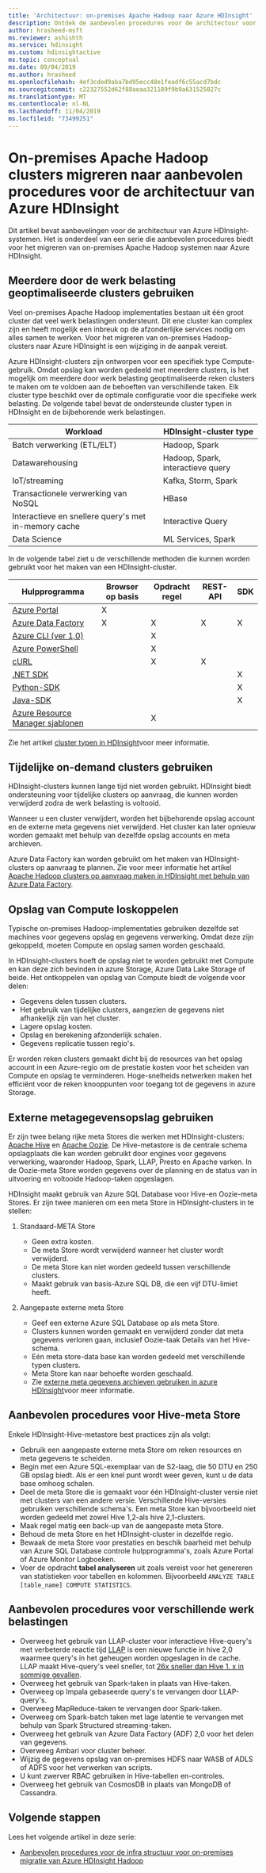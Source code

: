 ```yaml
---
title: 'Architectuur: on-premises Apache Hadoop naar Azure HDInsight'
description: Ontdek de aanbevolen procedures voor de architectuur voor het migreren van on-premises Hadoop-clusters naar Azure HDInsight.
author: hrasheed-msft
ms.reviewer: ashishth
ms.service: hdinsight
ms.custom: hdinsightactive
ms.topic: conceptual
ms.date: 09/04/2019
ms.author: hrasheed
ms.openlocfilehash: 4ef3cded9aba7bd95ecc48e1feadf6c55acd7bdc
ms.sourcegitcommit: c22327552d62f88aeaa321189f9b9a631525027c
ms.translationtype: MT
ms.contentlocale: nl-NL
ms.lasthandoff: 11/04/2019
ms.locfileid: "73499251"
---
```

# <a name="migrate-on-premises-apache-hadoop-clusters-to-azure-hdinsight---architecture-best-practices"></a>On-premises Apache Hadoop clusters migreren naar aanbevolen procedures voor de architectuur van Azure HDInsight

Dit artikel bevat aanbevelingen voor de architectuur van Azure HDInsight-systemen. Het is onderdeel van een serie die aanbevolen procedures biedt voor het migreren van on-premises Apache Hadoop systemen naar Azure HDInsight.

## <a name="use-multiple-workload-optimized-clusters"></a>Meerdere door de werk belasting geoptimaliseerde clusters gebruiken

Veel on-premises Apache Hadoop implementaties bestaan uit één groot cluster dat veel werk belastingen ondersteunt. Dit ene cluster kan complex zijn en heeft mogelijk een inbreuk op de afzonderlijke services nodig om alles samen te werken. Voor het migreren van on-premises Hadoop-clusters naar Azure HDInsight is een wijziging in de aanpak vereist.

Azure HDInsight-clusters zijn ontworpen voor een specifiek type Compute-gebruik. Omdat opslag kan worden gedeeld met meerdere clusters, is het mogelijk om meerdere door werk belasting geoptimaliseerde reken clusters te maken om te voldoen aan de behoeften van verschillende taken. Elk cluster type beschikt over de optimale configuratie voor die specifieke werk belasting. De volgende tabel bevat de ondersteunde cluster typen in HDInsight en de bijbehorende werk belastingen.

|**Workload**|**HDInsight-cluster type**|
|---|---|
|Batch verwerking (ETL/ELT)|Hadoop, Spark|
|Datawarehousing|Hadoop, Spark, interactieve query|
|IoT/streaming|Kafka, Storm, Spark|
|Transactionele verwerking van NoSQL|HBase|
|Interactieve en snellere query's met in-memory cache|Interactive Query|
|Data Science|ML Services, Spark|

In de volgende tabel ziet u de verschillende methoden die kunnen worden gebruikt voor het maken van een HDInsight-cluster.

|**Hulpprogramma**|**Browser op basis**|**Opdracht regel**|**REST-API**|**SDK**|
|---|---|---|---|---|
|[Azure Portal](../hdinsight-hadoop-create-linux-clusters-portal.md)|X||||
|[Azure Data Factory](../hdinsight-hadoop-create-linux-clusters-adf.md)|X|X|X|X|
|[Azure CLI (ver 1,0)](../hdinsight-hadoop-create-linux-clusters-azure-cli.md)||X|||
|[Azure PowerShell](../hdinsight-hadoop-create-linux-clusters-azure-powershell.md)||X|||
|[cURL](../hdinsight-hadoop-create-linux-clusters-curl-rest.md)||X|X||
|[.NET SDK](../hdinsight-hadoop-create-linux-clusters-dotnet-sdk.md)||||X|
|[Python-SDK](https://docs.microsoft.com/python/api/overview/azure/hdinsight?view=azure-python)||||X|
|[Java-SDK](https://docs.microsoft.com/java/api/overview/azure/hdinsight?view=azure-java-stable)||||X|
|[Azure Resource Manager sjablonen](../hdinsight-hadoop-create-linux-clusters-arm-templates.md)||X|||

Zie het artikel [cluster typen in HDInsight](../hadoop/apache-hadoop-introduction.md)voor meer informatie.

## <a name="use-transient-on-demand-clusters"></a>Tijdelijke on-demand clusters gebruiken

HDInsight-clusters kunnen lange tijd niet worden gebruikt. HDInsight biedt ondersteuning voor tijdelijke clusters op aanvraag, die kunnen worden verwijderd zodra de werk belasting is voltooid.

Wanneer u een cluster verwijdert, worden het bijbehorende opslag account en de externe meta gegevens niet verwijderd. Het cluster kan later opnieuw worden gemaakt met behulp van dezelfde opslag accounts en meta archieven.

Azure Data Factory kan worden gebruikt om het maken van HDInsight-clusters op aanvraag te plannen. Zie voor meer informatie het artikel [Apache Hadoop clusters op aanvraag maken in HDInsight met behulp van Azure Data Factory](../hdinsight-hadoop-create-linux-clusters-adf.md).

## <a name="decouple-storage-from-compute"></a>Opslag van Compute loskoppelen

Typische on-premises Hadoop-implementaties gebruiken dezelfde set machines voor gegevens opslag en gegevens verwerking. Omdat deze zijn gekoppeld, moeten Compute en opslag samen worden geschaald.

In HDInsight-clusters hoeft de opslag niet te worden gebruikt met Compute en kan deze zich bevinden in azure Storage, Azure Data Lake Storage of beide. Het ontkoppelen van opslag van Compute biedt de volgende voor delen:

- Gegevens delen tussen clusters.
- Het gebruik van tijdelijke clusters, aangezien de gegevens niet afhankelijk zijn van het cluster.
- Lagere opslag kosten.
- Opslag en berekening afzonderlijk schalen.
- Gegevens replicatie tussen regio's.

Er worden reken clusters gemaakt dicht bij de resources van het opslag account in een Azure-regio om de prestatie kosten voor het scheiden van Compute en opslag te verminderen. Hoge-snelheids netwerken maken het efficiënt voor de reken knooppunten voor toegang tot de gegevens in azure Storage.

## <a name="use-external-metadata-stores"></a>Externe metagegevensopslag gebruiken


Er zijn twee belang rijke meta Stores die werken met HDInsight-clusters: [Apache Hive](https://hive.apache.org/) en [Apache Oozie](https://oozie.apache.org/). De Hive-metastore is de centrale schema opslagplaats die kan worden gebruikt door engines voor gegevens verwerking, waaronder Hadoop, Spark, LLAP, Presto en Apache varken. In de Oozie-meta Store worden gegevens over de planning en de status van in uitvoering en voltooide Hadoop-taken opgeslagen.


HDInsight maakt gebruik van Azure SQL Database voor Hive-en Oozie-meta Stores. Er zijn twee manieren om een meta Store in HDInsight-clusters in te stellen:

1. Standaard-META Store

    - Geen extra kosten.
    - De meta Store wordt verwijderd wanneer het cluster wordt verwijderd.
    - De meta Store kan niet worden gedeeld tussen verschillende clusters.
    - Maakt gebruik van basis-Azure SQL DB, die een vijf DTU-limiet heeft.

1. Aangepaste externe meta Store

    - Geef een externe Azure SQL Database op als meta Store.
    - Clusters kunnen worden gemaakt en verwijderd zonder dat meta gegevens verloren gaan, inclusief Oozie-taak Details van het Hive-schema.
    - Eén meta store-data base kan worden gedeeld met verschillende typen clusters.
    - Meta Store kan naar behoefte worden geschaald.
    - Zie [externe meta gegevens archieven gebruiken in azure HDInsight](../hdinsight-use-external-metadata-stores.md)voor meer informatie.

## <a name="best-practices-for-hive-metastore"></a>Aanbevolen procedures voor Hive-meta Store

Enkele HDInsight-Hive-metastore best practices zijn als volgt:

- Gebruik een aangepaste externe meta Store om reken resources en meta gegevens te scheiden.
- Begin met een Azure SQL-exemplaar van de S2-laag, die 50 DTU en 250 GB opslag biedt. Als er een knel punt wordt weer geven, kunt u de data base omhoog schalen.
- Deel de meta Store die is gemaakt voor één HDInsight-cluster versie niet met clusters van een andere versie. Verschillende Hive-versies gebruiken verschillende schema's. Een meta Store kan bijvoorbeeld niet worden gedeeld met zowel Hive 1,2-als hive 2,1-clusters.
- Maak regel matig een back-up van de aangepaste meta Store.
- Behoud de meta Store en het HDInsight-cluster in dezelfde regio.
- Bewaak de meta Store voor prestaties en beschik baarheid met behulp van Azure SQL Database controle hulpprogramma's, zoals Azure Portal of Azure Monitor Logboeken.
- Voer de opdracht **tabel analyseren** uit zoals vereist voor het genereren van statistieken voor tabellen en kolommen. Bijvoorbeeld `ANALYZE TABLE [table_name] COMPUTE STATISTICS`.

## <a name="best-practices-for-different-workloads"></a>Aanbevolen procedures voor verschillende werk belastingen

- Overweeg het gebruik van LLAP-cluster voor interactieve Hive-query's met verbeterde reactie tijd [LLAP](https://cwiki.apache.org/confluence/display/Hive/LLAP) is een nieuwe functie in hive 2,0 waarmee query's in het geheugen worden opgeslagen in de cache. LLAP maakt Hive-query's veel sneller, tot [26x sneller dan Hive 1. x in sommige gevallen](https://hortonworks.com/blog/announcing-apache-hive-2-1-25x-faster-queries-much/).
- Overweeg het gebruik van Spark-taken in plaats van Hive-taken.
- Overweeg op Impala gebaseerde query's te vervangen door LLAP-query's.
- Overweeg MapReduce-taken te vervangen door Spark-taken.
- Overweeg om Spark-batch taken met lage latentie te vervangen met behulp van Spark Structured streaming-taken.
- Overweeg het gebruik van Azure Data Factory (ADF) 2,0 voor het delen van gegevens.
- Overweeg Ambari voor cluster beheer.
- Wijzig de gegevens opslag van on-premises HDFS naar WASB of ADLS of ADFS voor het verwerken van scripts.
- U kunt zwerver RBAC gebruiken in Hive-tabellen en-controles.
- Overweeg het gebruik van CosmosDB in plaats van MongoDB of Cassandra.

## <a name="next-steps"></a>Volgende stappen

Lees het volgende artikel in deze serie:

- [Aanbevolen procedures voor de infra structuur voor on-premises migratie van Azure HDInsight Hadoop](apache-hadoop-on-premises-migration-best-practices-infrastructure.md)
